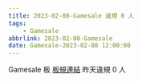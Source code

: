 ```yaml
---
title: 2023-02-08-Gamesale 違規 0 人
tags:
    - Gamesale
abbrlink: 2023-02-08-Gamesale
date: Gamesale-2023-02-08 12:00:00
---
```

Gamesale 板 [板規連結](https://www.ptt.cc/bbs/Gossiping/M.1637425085.A.07D.html)
昨天違規 0 人
